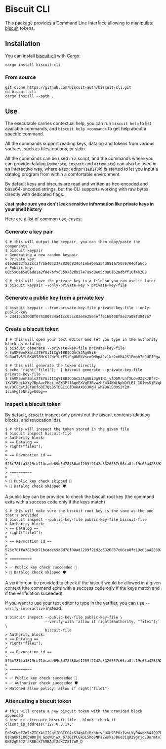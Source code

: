 # Biscuit CLI

This package provides a Command Line Interface allowing to manipulate [biscuit](https://github.com/biscuit-auth/biscuit) tokens.

## Installation

You can install [biscuit-cli](https://crates.io/crates/biscuit-cli) with Cargo:

```
cargo install biscuit-cli
```

### From source

```
git clone https://github.com/biscuit-auth/biscuit-cli.git
cd biscuit-cli
cargo install --path .
```

## Use

The executable carries contextual help, you can run `biscuit help` to list available commands, and `biscuit help <command>` to get help about a specific command.

All the commands support reading keys, datalog and tokens from various sources, such as files, options, or stdin.

All the commands can be used in a script, and the commands where you can provide datalog (`generate`, `inspect` and `attenuate`) can also be used in an interactive way,
where a text editor (`$EDITOR`) is started to let you input a datalog program from within a comfortable environment.

By default keys and biscuits are read and written as hex-encoded and base64-encoded strings, but the CLI supports working with raw bytes directly with dedicated flags.

**Just make sure you don't leak sensitive information like private keys in your shell history**

Here are a list of common use-cases:

### Generate a key pair

```
$ # this will output the keypair, you can then copy/paste the components
$ biscuit keypair
> Generating a new random keypair
> Private key: d1e3ebc3f522cc2f7bb40c2377830d834c41ebeb0aa54d881a75059704dfa6cb
> Public key: 80c596ea5a6ade1a2f8e7bf96359732d9274789d8e85c0a0a62adbff16f4b289

$ # this will save the private key to a file so you can use it later
$ biscuit keypair --only-private-key > private-key-file
```

### Generate a public key from a private key

```
$ biscuit keypair --from-private-key-file private-key-file --only-public-key
> 2341bc530d8f074100734a41cc05cc82e4e2564eff61b0408f8e37a08f384767
```

### Create a biscuit token

```
$ # this will open your text editor and let you type in the authority block as datalog
$ biscuit generate --private-key-file private-key-file
> En0KEwoFZmlsZTEYAiIICgYIBBICGAcSJAgAEiB-So8adTv5YLBK49I8MrK1JdrYLrFSiFqUkRkVsco9MhpAJzlkr2xHM4JSlFmph7c9UEJPqw_BCscMgkIasAjnXZT5BHpA58M1uo_4KUDbPZSJVtbF93P43X41W7aofjZXAiIiCiCScR0e_rBUa7VjxnKW4PT52ZjC3peMCrWOi1T0jgR0fw==

$ # this will generate the token directly
$ echo 'right("file1");' | biscuit generate --private-key-file private-key-file -
$ En0KEwoFZmlsZTEYAiIICgYIBBICGAcSJAgAEiDg91H1_yfDSMrLnfXLowUZsKJDfrC-1XVSPkbikXYy7BpAacFHci_m8X3PffAgeEXVgF3RvwzhE434KWLNpbDYLE1_IOIwsSjRVqFC4fy-NuY9CEqetJ8fHUfo0I7Qs05TDSIiCiDHkAX0s3RgH_wMYDKlE09S2YZM-1cLmFgl5Nh3gvU0bg==
```

### Inspect a biscuit token

By default, `biscuit` inspect only prints out the biscuit contents (datalog blocks, and revocation ids).

```
$ # this will inspect the token stored in the given file
$ biscuit inspect biscuit-file
> Authority block:
> == Datalog ==
> right("file1");
> 
> == Revocation id ==
> 526c78ffa3819cb71bcade69d6d78f80ad1209f21d2c3326857c66ca8fc19c63a4283929b690ae40ca8474594631caee464b0367b781d3cc1139343c13900509
> 
> ==========
> 
> 🙈 Public key check skipped 🔑
> 🙈 Datalog check skipped 🛡️
```

A public key can be provided to check the biscuit root key (the command exits with a success code only if the keys match)

```
$ # this will make sure the biscuit root key is the same as the one that's provided
$ biscuit inspect --public-key-file public-key-file biscuit-file
> Authority block:
> == Datalog ==
> right("file1");
> 
> == Revocation id ==
> 526c78ffa3819cb71bcade69d6d78f80ad1209f21d2c3326857c66ca8fc19c63a4283929b690ae40ca8474594631caee464b0367b781d3cc1139343c13900509
> 
> ==========
> 
> ✅ Public key check succeeded 🔑
> 🙈 Datalog check skipped 🛡️
```

A verifier can be provided to check if the biscuit would be allowed in a given context (the command exits with a success code only if the keys match and if the verification suceeded).

If you want to use your text editor to type in the verifier, you can use `--verify-interactive` instead.

```
$ biscuit inspect --public-key-file public-key-file \
                  --verify-with 'allow if right(#authority, "file1");' \
                  biscuit-file
> Authority block:
> == Datalog ==
> right("file1");
> 
> == Revocation id ==
> 526c78ffa3819cb71bcade69d6d78f80ad1209f21d2c3326857c66ca8fc19c63a4283929b690ae40ca8474594631caee464b0367b781d3cc1139343c13900509
> 
> ==========
> 
> ✅ Public key check succeeded 🔑
> ✅ Authorizer check succeeded 🛡️
> Matched allow policy: allow if right("file1")
```

### Attenuating a biscuit token

```
# this will create a new biscuit token with the provided block appended
$ biscuit attenuate biscuit-file --block 'check if client_ip_address("127.0.0.1);'
> En0KEwoFZmlsZTEYAiIICgYIBBICGAcSJAgAEiBrhbrvPUXH9RPOzIwnLVyRWwcK64JQ97kBvz1hLJfjfBpAUmx4_6OBnLcbyt5p1tePgK0SCfIdLDMmhXxmyo_BnGOkKDkptpCuQMqEdFlGMcruRksDZ7eB08wROTQ8E5AFCRqhAQo3CgVxdWVyeQoRY2xpZW50X2lwX2FkZHJlc3MKCTEyNy4wLjAuMRgCMg4KDAoCCAgSBggJEgIYChIkCAASIL6EGw7TZQ-8sRa0RT1U0cW8mjN_GzoW0jwX_67I0zPCGkDL5ho8NPsZwskzJ86e31qR29grjcEQormtv7I3YoQy_I2aoZGNtlviX72FuBT85KlVxJtjOiLxCIOvJj4MVN0KIiIKIM6btYoZ-ONE2gKEJ2raR8Bck7SMBAUf2sK7Z8I7uM_D
```
